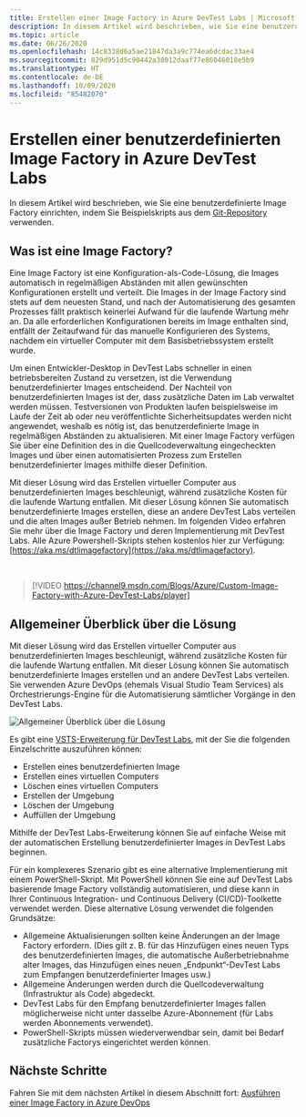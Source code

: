 ```yaml
---
title: Erstellen einer Image Factory in Azure DevTest Labs | Microsoft-Dokumentation
description: In diesem Artikel wird beschrieben, wie Sie eine benutzerdefinierte Image Factory einrichten, indem Sie Beispielskripts aus dem Git-Repository (Azure DevTest Labs) verwenden.
ms.topic: article
ms.date: 06/26/2020
ms.openlocfilehash: 14c8338d6a5ae21847da3a9c774ea6dcdac33ae4
ms.sourcegitcommit: 829d951d5c90442a38012daaf77e86046018e5b9
ms.translationtype: HT
ms.contentlocale: de-DE
ms.lasthandoff: 10/09/2020
ms.locfileid: "85482070"
---
```

# <a name="create-a-custom-image-factory-in-azure-devtest-labs"></a>Erstellen einer benutzerdefinierten Image Factory in Azure DevTest Labs
In diesem Artikel wird beschrieben, wie Sie eine benutzerdefinierte Image Factory einrichten, indem Sie Beispielskripts aus dem [Git-Repository](https://github.com/Azure/azure-devtestlab/tree/master/samples/DevTestLabs/Scripts/ImageFactory) verwenden.

## <a name="whats-an-image-factory"></a>Was ist eine Image Factory?
Eine Image Factory ist eine Konfiguration-als-Code-Lösung, die Images automatisch in regelmäßigen Abständen mit allen gewünschten Konfigurationen erstellt und verteilt. Die Images in der Image Factory sind stets auf dem neuesten Stand, und nach der Automatisierung des gesamten Prozesses fällt praktisch keinerlei Aufwand für die laufende Wartung mehr an. Da alle erforderlichen Konfigurationen bereits im Image enthalten sind, entfällt der Zeitaufwand für das manuelle Konfigurieren des Systems, nachdem ein virtueller Computer mit dem Basisbetriebssystem erstellt wurde.

Um einen Entwickler-Desktop in DevTest Labs schneller in einen betriebsbereiten Zustand zu versetzen, ist die Verwendung benutzerdefinierter Images entscheidend. Der Nachteil von benutzerdefinierten Images ist der, dass zusätzliche Daten im Lab verwaltet werden müssen. Testversionen von Produkten laufen beispielsweise im Laufe der Zeit ab oder neu veröffentlichte Sicherheitsupdates werden nicht angewendet, weshalb es nötig ist, das benutzerdefinierte Image in regelmäßigen Abständen zu aktualisieren. Mit einer Image Factory verfügen Sie über eine Definition des in die Quellcodeverwaltung eingecheckten Images und über einen automatisierten Prozess zum Erstellen benutzerdefinierter Images mithilfe dieser Definition.

Mit dieser Lösung wird das Erstellen virtueller Computer aus benutzerdefinierten Images beschleunigt, während zusätzliche Kosten für die laufende Wartung entfallen. Mit dieser Lösung können Sie automatisch benutzerdefinierte Images erstellen, diese an andere DevTest Labs verteilen und die alten Images außer Betrieb nehmen. Im folgenden Video erfahren Sie mehr über die Image Factory und deren Implementierung mit DevTest Labs.  Alle Azure Powershell-Skripts stehen kostenlos hier zur Verfügung: [https://aka.ms/dtlimagefactory](https://aka.ms/dtlimagefactory).

<br/>

> [!VIDEO https://channel9.msdn.com/Blogs/Azure/Custom-Image-Factory-with-Azure-DevTest-Labs/player]


## <a name="high-level-view-of-the-solution"></a>Allgemeiner Überblick über die Lösung
Mit dieser Lösung wird das Erstellen virtueller Computer aus benutzerdefinierten Images beschleunigt, während zusätzliche Kosten für die laufende Wartung entfallen. Mit dieser Lösung können Sie automatisch benutzerdefinierte Images erstellen und an andere DevTest Labs verteilen. Sie verwenden Azure DevOps (ehemals Visual Studio Team Services) als Orchestrierungs-Engine für die Automatisierung sämtlicher Vorgänge in den DevTest Labs.

![Allgemeiner Überblick über die Lösung](./media/create-image-factory/high-level-view-of-solution.png)

Es gibt eine [VSTS-Erweiterung für DevTest Labs](https://marketplace.visualstudio.com/items?itemName=ms-azuredevtestlabs.tasks), mit der Sie die folgenden Einzelschritte auszuführen können:

- Erstellen eines benutzerdefinierten Image
- Erstellen eines virtuellen Computers
- Löschen eines virtuellen Computers
- Erstellen der Umgebung
- Löschen der Umgebung
- Auffüllen der Umgebung

Mithilfe der DevTest Labs-Erweiterung können Sie auf einfache Weise mit der automatischen Erstellung benutzerdefinierter Images in DevTest Labs beginnen.

Für ein komplexeres Szenario gibt es eine alternative Implementierung mit einem PowerShell-Skript. Mit PowerShell können Sie eine auf DevTest Labs basierende Image Factory vollständig automatisieren, und diese kann in Ihrer Continuous Integration- und Continuous Delivery (CI/CD)-Toolkette verwendet werden. Diese alternative Lösung verwendet die folgenden Grundsätze:

- Allgemeine Aktualisierungen sollten keine Änderungen an der Image Factory erfordern. (Dies gilt z. B. für das Hinzufügen eines neuen Typs des benutzerdefinierten Images, die automatische Außerbetriebnahme alter Images, das Hinzufügen eines neuen „Endpunkt“-DevTest Labs zum Empfangen benutzerdefinierter Images usw.)
- Allgemeine Änderungen werden durch die Quellcodeverwaltung (Infrastruktur als Code) abgedeckt.
- DevTest Labs für den Empfang benutzerdefinierter Images fallen möglicherweise nicht unter dasselbe Azure-Abonnement (für Labs werden Abonnements verwendet).
- PowerShell-Skripts müssen wiederverwendbar sein, damit bei Bedarf zusätzliche Factorys eingerichtet werden können.

## <a name="next-steps"></a>Nächste Schritte
Fahren Sie mit dem nächsten Artikel in diesem Abschnitt fort: [Ausführen einer Image Factory in Azure DevOps](image-factory-set-up-devops-lab.md)
